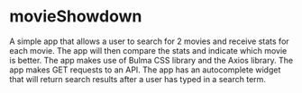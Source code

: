 # movieShowdown
A simple app that allows a user to search for 2 movies and receive stats for each movie. The app will then compare the stats and indicate which movie is better.
The app makes use of Bulma CSS library and the Axios library.
The app makes GET requests to an API.
The app has an autocomplete widget that will return search results after a user has typed in a search term.
